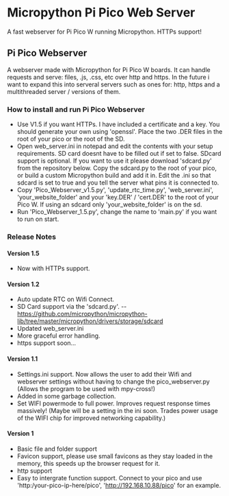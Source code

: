 # Micropython Pi Pico Web Server
A fast webserver for Pi Pico W running Micropython. HTTPs support!
</br>
## Pi Pico Webserver
A webserver made with Micropython for Pi Pico W boards. It can handle requests and serve: files, .js, .css, etc over http and https. In the future i want to expand this into serveral servers such as ones for: http, https and a multithreaded server / versions of them.
### How to install and run Pi Pico Webserver
- Use V1.5 if you want HTTPs. I have included a certificate and a key. You should generate your own using 'openssl'. Place the two .DER files in the root of your pico or the root of the SD.
- Open web_server.ini in notepad and edit the contents with your setup requirements. SD card doesnt have to be filled out if set to false. SDcard support is optional. If you want to use it please download 'sdcard.py' from the repository below. Copy the sdcard.py to the root of your pico, or build a custom Micropython build and add it in. Edit the .ini so that sdcard is set to true and you tell the server what pins it is connected to.
-  Copy 'Pico_Webserver_v1.5.py', 'update_rtc_time.py', 'web_server.ini', 'your_website_folder' and your 'key.DER' / 'cert.DER' to the root of your Pico W. If using an sdcard only 'your_website_folder' is on the sd.
-  Run 'Pico_Webserver_1.5.py', change the name to 'main.py' if you want to run on start.
### Release Notes
#### Version 1.5
 - Now with HTTPs support.
#### Version 1.2
 - Auto update RTC on Wifi Connect.
 - SD Card support via the 'sdcard.py'. -- https://github.com/micropython/micropython-lib/tree/master/micropython/drivers/storage/sdcard
 - Updated web_server.ini
 - More graceful error handling.
 - https support soon...
#### Version 1.1
 - Settings.ini support. Now allows the user to add their Wifi and webserver settings without having to change the pico_webserver.py (Allows the program to be used with mpy-cross!)
 - Added in some garbage collection.
 - Set WIFI powermode to full power. Improves request response times massively! (Maybe will be a setting in the ini soon. Trades power usage of the WIFI chip for improved networking capability.)
#### Version 1
 - Basic file and folder support
 - Favicon support, please use small favicons as they stay loaded in the memory, this speeds up  the browser request for it.
 - http support
 - Easy to intergrate function support. Connect to your pico and use 'http:/your-pico-ip-here/pico', 'http://192.168.10.88/pico' for an example.
